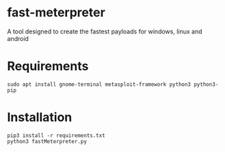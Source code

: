 # fast-meterpreter

A tool designed to create the fastest payloads for windows, linux and android

# Requirements

```
sudo apt install gnome-terminal metasploit-framework python3 python3-pip
```

# Installation

```
pip3 install -r requirements.txt
python3 fastMeterpreter.py
```
